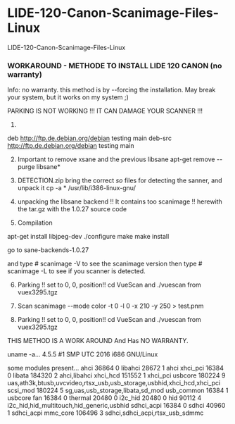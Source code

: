# LIDE-120-Canon-Scanimage-Files-Linux
LIDE-120-Canon-Scanimage-Files-Linux


### WORKAROUND -  METHODE TO INSTALL LIDE 120 CANON (no warranty)

Info: no warranty. this method is by --forcing the installation. 
May break your system, but it works on my system ;)

PARKING IS NOT WORKING !!! IT CAN DAMAGE YOUR SCANNER !!!

1)
deb http://ftp.de.debian.org/debian testing main
deb-src http://ftp.de.debian.org/debian testing main


2) Important to remove xsane and the previous libsane 
apt-get remove --purge libsane*

3)  DETECTION.zip
    bring the correct *so* files for detecting the sanner, and 
    unpack it
    cp -a * /usr/lib/i386-linux-gnu/

4) unpacking the libsane backend !! It contains too scanimage !!
    herewith the tar.gz with the 1.0.27 source code

5) Compilation 

apt-get install libjpeg-dev
./configure 
make 
make install

go to sane-backends-1.0.27 

and type # scanimage -V  to see the scanimage version
then  type # scanimage -L  to see if you scanner is detected.

6) Parking !! set to 0, 0, position!!
   cd VueScan  and  ./vuescan 
   from vuex3295.tgz

7) Scan
 scanimage   --mode color  -t 0 -l 0 -x 210 -y 250  > test.pnm


8) Parking !! set to 0, 0, position!!
   cd VueScan  and  ./vuescan 
   from vuex3295.tgz

THIS METHOD IS A WORK AROUND And Has NO WARRANTY.



uname  -a...
4.5.5 #1 SMP   UTC 2016 i686 GNU/Linux

some modules present...
ahci                   36864  0
libahci                28672  1 ahci
xhci_pci               16384  0
libata                184320  2 ahci,libahci
xhci_hcd              151552  1 xhci_pci
usbcore               180224  9 uas,ath3k,btusb,uvcvideo,rtsx_usb,usb_storage,usbhid,xhci_hcd,xhci_pci
scsi_mod              180224  5 sg,uas,usb_storage,libata,sd_mod
usb_common             16384  1 usbcore
fan                    16384  0
thermal                20480  0
i2c_hid                20480  0
hid                    90112  4 i2c_hid,hid_multitouch,hid_generic,usbhid
sdhci_acpi             16384  0
sdhci                  40960  1 sdhci_acpi
mmc_core              106496  3 sdhci,sdhci_acpi,rtsx_usb_sdmmc

